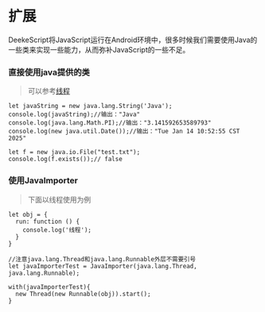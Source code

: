 # 扩展

DeekeScript将JavaScript运行在Android环境中，很多时候我们需要使用Java的一些类来实现一些能力，从而弥补JavaScript的一些不足。


### 直接使用java提供的类

> 可以参考[线程](../thread.md)

```
let javaString = new java.lang.String('Java');
console.log(javaString);//输出："Java"
console.log(java.lang.Math.PI);//输出："3.141592653589793"
console.log(new java.util.Date());//输出："Tue Jan 14 10:52:55 CST 2025"

let f = new java.io.File("test.txt");
console.log(f.exists());// false
```

### 使用JavaImporter
> 下面以线程使用为例

```
let obj = {
  run: function () {
    console.log('线程');
  }
}

//注意java.lang.Thread和java.lang.Runnable外层不需要引号
let javaImporterTest = JavaImporter(java.lang.Thread, java.lang.Runnable);

with(javaImporterTest){
  new Thread(new Runnable(obj)).start();
}
```